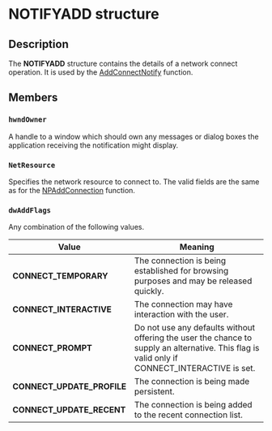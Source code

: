 # NOTIFYADD structure

## Description

The **NOTIFYADD** structure contains the details of a network connect operation. It is used by the
[AddConnectNotify](https://learn.microsoft.com/windows/desktop/api/npapi/nf-npapi-addconnectnotify) function.

## Members

### `hwndOwner`

A handle to a window which should own any messages or dialog boxes the application receiving the notification might display.

### `NetResource`

Specifies the network resource to connect to. The valid fields are the same as for the
[NPAddConnection](https://learn.microsoft.com/windows/desktop/api/npapi/nf-npapi-npaddconnection) function.

### `dwAddFlags`

Any combination of the following values.

| Value | Meaning |
| --- | --- |
| **CONNECT_TEMPORARY** | The connection is being established for browsing purposes and may be released quickly. |
| **CONNECT_INTERACTIVE** | The connection may have interaction with the user. |
| **CONNECT_PROMPT** | Do not use any defaults without offering the user the chance to supply an alternative. This flag is valid only if CONNECT_INTERACTIVE is set. |
| **CONNECT_UPDATE_PROFILE** | The connection is being made persistent. |
| **CONNECT_UPDATE_RECENT** | The connection is being added to the recent connection list. |